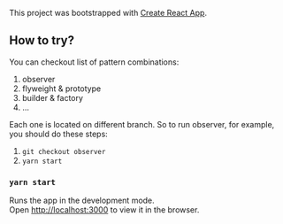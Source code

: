 This project was bootstrapped with [Create React App](https://github.com/facebook/create-react-app).

## How to try?

You can checkout list of pattern combinations:
1. observer
2. flyweight & prototype
3. builder & factory
4. ...

Each one is located on different branch. So to run observer, for example, you should do these steps:
1. `git checkout observer`
2. `yarn start`

### `yarn start`
Runs the app in the development mode.<br />
Open [http://localhost:3000](http://localhost:3000) to view it in the browser.

